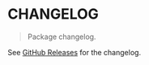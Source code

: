 # CHANGELOG

> Package changelog.

See [GitHub Releases](https://github.com/stdlib-js/stats-base-dists-erlang-stdev/releases) for the changelog.